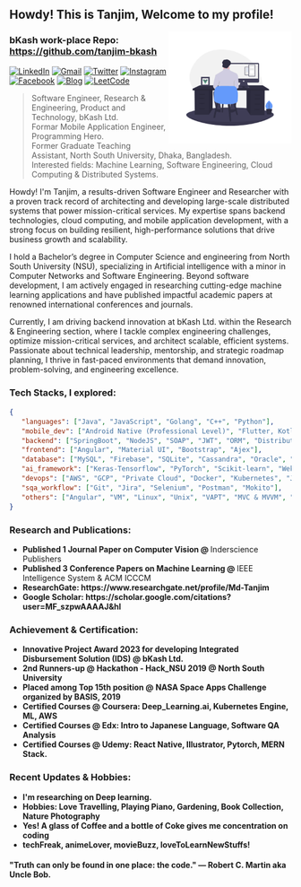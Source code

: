 ## Howdy! This is Tanjim, Welcome to my profile!
<img align="right" alt="GIF" src="https://github.com/RashadTanjim/RashadTanjim/blob/master/animation.gif?raw=true" width="220" height="200" />

### bKash work-place Repo: https://github.com/tanjim-bkash

[![LinkedIn](https://img.shields.io/badge/LinkedIn-Connect-blue?color=222244&labelColor=000000&logo=linkedin&logoColor=f5f7fe)](https://www.linkedin.com/in/rashad-tanjim/)
[![Gmail](https://img.shields.io/badge/%20-Send%20Mail-black?color=222244&labelColor=000000&logo=gmail&logoColor=f5f7fe)](mailto:arnob.tanjim@gmail.com?subject=From%20GitHub&cc=rashad.tanjim@northsouth.edu&body=Howdy!,%20Contacting%20from%20GitHub)
[![Twitter](https://img.shields.io/badge/%20-Twitter-black?color=222244&labelColor=000000&logo=twitter&logoColor=ffffff)](https://twitter.com/rashadtanjim)
[![Instagram](https://img.shields.io/badge/%20-Instagram-black?color=222244&labelColor=000000&logo=instagram&logoColor=ffffff)](https://www.instagram.com/arnobtanjim/)
[![Facebook](https://img.shields.io/badge/%20-Facebook-black?color=222244&labelColor=000000&logo=facebook&logoColor=ffffff)](https://www.facebook.com/arnobtanjim)
[![Blog](https://img.shields.io/badge/%20-Blog-black?color=222244&labelColor=000000&logo=blogger&logoColor=ffffff)](https://www.towardsharing.com)
[![LeetCode](https://img.shields.io/badge/%20-LeetCode-black?color=222244&labelColor=000000&logo=leetcode&logoColor=f5f7fe)](https://leetcode.com/u/rashadtanjim/)
<br>

> Software Engineer, Research & Engineering, Product and Technology, bKash Ltd. <br />
> Formar Mobile Application Engineer, Programming Hero. <br />
> Former Graduate Teaching Assistant, North South University, Dhaka, Bangladesh. <br />
> Interested fields: Machine Learning, Software Engineering, Cloud Computing & Distributed Systems.

Howdy! I'm Tanjim, a results-driven Software Engineer and Researcher with a proven track record of architecting and developing large-scale distributed systems that power mission-critical services. My expertise spans backend technologies, cloud computing, and mobile application development, with a strong focus on building resilient, high-performance solutions that drive business growth and scalability.

I hold a Bachelor’s degree in Computer Science and engineering from North South University (NSU), specializing in Artificial intelligence with a minor in Computer Networks and Software Engineering. Beyond software development, I am actively engaged in researching cutting-edge machine learning applications and have published impactful academic papers at renowned international conferences and journals.

Currently, I am driving backend innovation at bKash Ltd. within the Research & Engineering section, where I tackle complex engineering challenges, optimize mission-critical services, and architect scalable, efficient systems. Passionate about technical leadership, mentorship, and strategic roadmap planning, I thrive in fast-paced environments that demand innovation, problem-solving, and engineering excellence.


### Tech Stacks, I explored:

```json
{
   "languages": ["Java", "JavaScript", "Golang", "C++", "Python"],
   "mobile_dev": ["Android Native (Professional Level)", "Flutter, Kotlin Multiplatform"],
   "backend": ["SpringBoot", "NodeJS", "SOAP", "JWT", "ORM", "Distributed Systems"],
   "frontend": ["Angular", "Material UI", "Bootstrap", "Ajex"],
   "database": ["MySQL", "Firebase", "SQLite", "Cassandra", "Oracle", "Elasticsearch"],
   "ai_framework": ["Keras-Tensorflow", "PyTorch", "Scikit-learn", "Weka"],
   "devops": ["AWS", "GCP", "Private Cloud", "Docker", "Kubernetes", "Jenkins", "Ansible", "F5", "Helm", "Terraform"],
   "sqa_workflow": ["Git", "Jira", "Selenium", "Postman", "Mokito"],
   "others": ["Angular", "VM", "Linux", "Unix", "VAPT", "MVC & MVVM", "Redis", "RabbitMQ", "Kafka", "Shell Scripting", "Nginx"]
}
```

### Research and Publications:
<ul><li>
     <b>Published 1 Journal Paper on Computer Vision @ </b> Inderscience Publishers
   </li>  
   <li>
     <b>Published 3 Conference Papers on Machine Learning @ </b> IEEE Intelligence System & ACM ICCCM
   </li>
   <li>
     <b> ResearchGate: https://www.researchgate.net/profile/Md-Tanjim
   </li>  
    <li>
     <b> Google Scholar: https://scholar.google.com/citations?user=MF_szpwAAAAJ&hl
   </li>
   </ul>
   
### Achievement & Certification:
<ul>
  <li>
     <b>Innovative Project Award 2023 </b> for developing <b>Integrated Disbursement Solution (IDS)</b> @ bKash Ltd.
   </li>
   <li>
     <b>2nd Runners-up @ </b> Hackathon - Hack_NSU 2019 @ North South University
   </li>
  <li>
     <b>Placed among Top 15th position @ </b> NASA Space Apps Challenge organized by BASIS, 2019
   </li> 
   <li>
     <b>Certified Courses @ Coursera: </b> Deep_Learning.ai, Kubernetes Engine, ML, AWS
   </li>
   <li>
     <b>Certified Courses @ Edx: </b> Intro to Japanese Language, Software QA Analysis   
   </li>
   <li>
     <b>Certified Courses @ Udemy:</b> React Native, Illustrator, Pytorch, MERN Stack.
   </li>
</ul>

### Recent Updates & Hobbies:
- I'm researching on Deep learning.
- Hobbies: Love Travelling, Playing Piano, Gardening, Book Collection, Nature Photography
- Yes! A glass of Coffee and a bottle of Coke gives me concentration on coding
- techFreak, animeLover, movieBuzz, loveToLearnNewStuffs!


#### "Truth can only be found in one place: the code." ― Robert C. Martin aka Uncle Bob.
